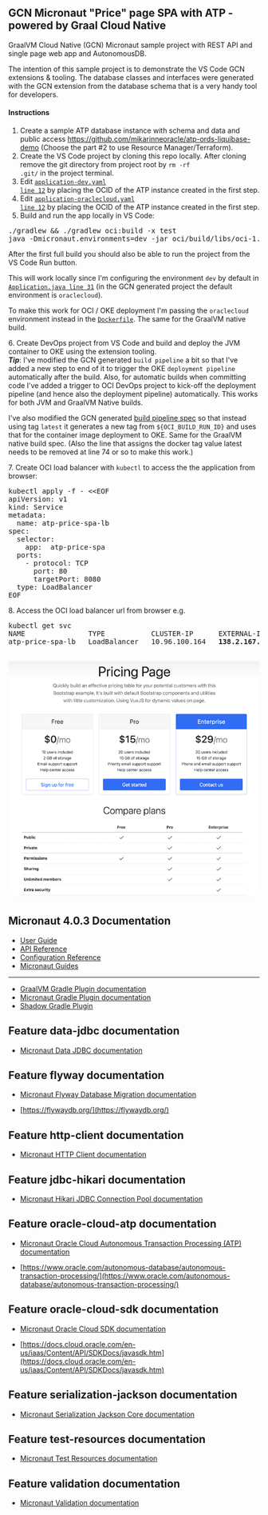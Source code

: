 ## GCN Micronaut "Price" page SPA with ATP - powered by Graal Cloud Native

GraalVM Cloud Native (GCN) Micronaut sample project with REST API and single page web app and AutonomousDB.
<p>
The intention of this sample project is to demonstrate the VS Code GCN extensions & tooling. The database classes and interfaces were generated
with the GCN extension from the database schema that is a very handy tool for developers.

#### Instructions

1. Create a sample ATP database instance with schema and data and public access https://github.com/mikarinneoracle/atp-ords-liquibase-demo (Choose the part #2 to use Resource Manager/Terraform).
2. Create the VS Code project by cloning this repo locally. After cloning remove the git directory from project root by <code>rm -rf .git/</code> in the project terminal.
3. Edit <a href="https://github.com/mikarinneoracle/gcn-micronaut-atp-price-spa/blob/master/oci/src/main/resources/application-dev.yml#L12"><code>application-dev.yaml line 12</code></a> by placing the OCID of the ATP instance created in the first step.
4. Edit <a href="https://github.com/mikarinneoracle/gcn-micronaut-atp-price-spa/blob/master/oci/src/main/resources/application-oraclecloud.yml#L12"><code>application-oraclecloud.yaml line 12</code></a> by placing the OCID of the ATP instance created in the first step.
5. Build and run the app locally in VS Code:
<pre>
./gradlew && ./gradlew oci:build -x test
java -Dmicronaut.environments=dev -jar oci/build/libs/oci-1.0-SNAPSHOT-all.jar
</pre>
After the first full build you should also be able to run the project from the VS Code Run button.
<p>
This will work locally since I'm configuring the environment <code>dev</code> by default in
<a href="https://github.com/mikarinneoracle/gcn-micronaut-atp-price-spa/blob/master/oci/src/main/java/com/example/Application.java#L31"><code>Application.java line 31</code></a> (in the GCN generated project the default environment is <code>oraclecloud</code>).
<p>
To make this work for OCI / OKE deployment I'm passing the <code>oraclecloud</code> environment instead in the <a href="https://github.com/mikarinneoracle/gcn-micronaut-atp-price-spa/blob/master/.devops/Dockerfile.jvm#L7"><code>Dockerfile</code></a>. The same for the GraalVM native build.
<p>
6. Create DevOps project from VS Code and build and deploy the JVM container to OKE using the extension tooling.
<br>
<b><i>Tip</i></b>: I've modified the GCN generated <code>build pipeline</code> a bit so that I've added a new step to end of it to trigger the OKE <code>deployment pipeline</code> automatically after the build. Also, for automatic builds when committing code I've added a trigger to OCI DevOps project to kick-off the deployment pipeline (and hence also the deployment pipeline) automatically. This works for both JVM and GraalVM Native builds. 
<p>
I've also modified the GCN generated <a href="https://github.com/mikarinneoracle/gcn-micronaut-atp-price-spa/blob/master/.devops/oci_docker_jvmbuild_spec.yaml#L47">build pipeline spec</a> so that instead using tag <code>latest</code> it generates a new tag from <code>${OCI_BUILD_RUN_ID}</code> and uses that for the container image deployment to OKE. Same for the GraalVM native build spec. (Also the line that assigns the docker tag value latest needs to be removed at line 74 or so to make this work.)
<p>
7. Create OCI load balancer with <code>kubectl</code> to access the the application from browser:
<pre>
kubectl apply -f - &lt;&lt;EOF
apiVersion: v1
kind: Service
metadata:
  name: atp-price-spa-lb
spec:
  selector:
    app:  atp-price-spa
  ports:
    - protocol: TCP
      port: 80
      targetPort: 8080
  type: LoadBalancer
EOF
</pre>
8. Access the OCI load balancer url from browser e.g.
<pre>
kubectl get svc
NAME               TYPE           CLUSTER-IP      EXTERNAL-IP       PORT(S)             AGE
atp-price-spa-lb   LoadBalancer   10.96.100.164   <b>138.2.167.156</b>     80:30258/TCP        8s
</pre>

<br>
<img src="price-spa.png" width="800" />


## Micronaut 4.0.3 Documentation

- [User Guide](https://docs.micronaut.io/4.0.3/guide/)
- [API Reference](https://docs.micronaut.io/4.0.3/api/)
- [Configuration Reference](https://docs.micronaut.io/4.0.3/guide/configurationreference.html)
- [Micronaut Guides](https://guides.micronaut.io/)
---
- [GraalVM Gradle Plugin documentation](https://graalvm.github.io/native-build-tools/latest/gradle-plugin.html)
- [Micronaut Gradle Plugin documentation](https://micronaut-projects.github.io/micronaut-gradle-plugin/latest/)
- [Shadow Gradle Plugin](https://plugins.gradle.org/plugin/com.github.johnrengelman.shadow)
## Feature data-jdbc documentation

- [Micronaut Data JDBC documentation](https://micronaut-projects.github.io/micronaut-data/latest/guide/index.html#jdbc)


## Feature flyway documentation

- [Micronaut Flyway Database Migration documentation](https://micronaut-projects.github.io/micronaut-flyway/latest/guide/index.html)

- [https://flywaydb.org/](https://flywaydb.org/)


## Feature http-client documentation

- [Micronaut HTTP Client documentation](https://docs.micronaut.io/latest/guide/index.html#nettyHttpClient)


## Feature jdbc-hikari documentation

- [Micronaut Hikari JDBC Connection Pool documentation](https://micronaut-projects.github.io/micronaut-sql/latest/guide/index.html#jdbc)


## Feature oracle-cloud-atp documentation

- [Micronaut Oracle Cloud Autonomous Transaction Processing (ATP) documentation](https://micronaut-projects.github.io/micronaut-oracle-cloud/latest/guide/#_micronaut_oraclecloud_atp)

- [https://www.oracle.com/autonomous-database/autonomous-transaction-processing/](https://www.oracle.com/autonomous-database/autonomous-transaction-processing/)


## Feature oracle-cloud-sdk documentation

- [Micronaut Oracle Cloud SDK documentation](https://micronaut-projects.github.io/micronaut-oracle-cloud/latest/guide/)

- [https://docs.cloud.oracle.com/en-us/iaas/Content/API/SDKDocs/javasdk.htm](https://docs.cloud.oracle.com/en-us/iaas/Content/API/SDKDocs/javasdk.htm)


## Feature serialization-jackson documentation

- [Micronaut Serialization Jackson Core documentation](https://micronaut-projects.github.io/micronaut-serialization/latest/guide/)


## Feature test-resources documentation

- [Micronaut Test Resources documentation](https://micronaut-projects.github.io/micronaut-test-resources/latest/guide/)


## Feature validation documentation

- [Micronaut Validation documentation](https://micronaut-projects.github.io/micronaut-validation/latest/guide/)


